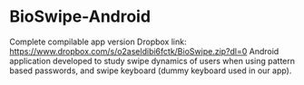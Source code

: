 # BioSwipe-Android
Complete compilable app version Dropbox link: https://www.dropbox.com/s/o2aseldibi6fctk/BioSwipe.zip?dl=0
Android application developed to study swipe dynamics of users when using pattern based passwords, and swipe keyboard (dummy keyboard used in our app).
